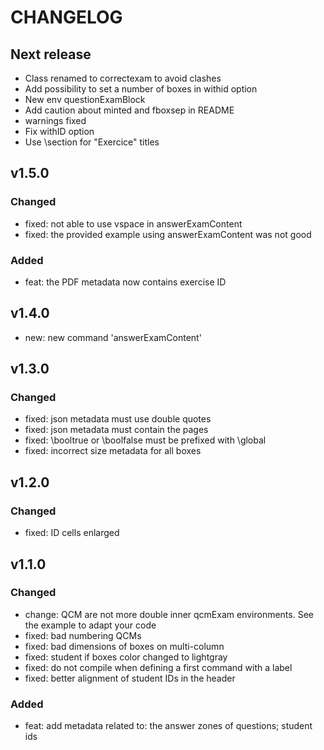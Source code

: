 # CHANGELOG

## Next release

- Class renamed to correctexam to avoid clashes
- Add possibility to set a number of boxes in withid option
- New env questionExamBlock
- Add caution about minted and fboxsep in README
- warnings fixed
- Fix withID option
- Use \section for "Exercice" titles


## v1.5.0

### Changed 

- fixed: not able to use vspace in answerExamContent
- fixed: the provided example using answerExamContent was not good

### Added 
- feat: the PDF metadata now contains exercise ID

##  v1.4.0


- new: new command 'answerExamContent'

## v1.3.0

### Changed

- fixed: json metadata must use double quotes
- fixed: json metadata must contain the pages
- fixed: \booltrue or \boolfalse must be prefixed with \global
- fixed: incorrect size metadata for all boxes

## v1.2.0

### Changed

- fixed: ID cells enlarged

## v1.1.0

### Changed

- change: QCM are not more double inner qcmExam
       environments. See the example to adapt your code
- fixed: bad numbering QCMs
- fixed: bad dimensions of boxes on multi-column
- fixed: student if boxes color changed to lightgray
- fixed: do not compile when defining a first command with a label
- fixed: better alignment of student IDs in the header

### Added

- feat: add metadata related to: the answer zones
     of questions; student ids



